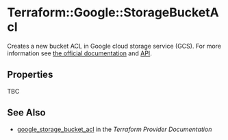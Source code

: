 # Terraform::Google::StorageBucketAcl

Creates a new bucket ACL in Google cloud storage service (GCS). For more information see 
[the official documentation](https://cloud.google.com/storage/docs/access-control/lists) 
and 
[API](https://cloud.google.com/storage/docs/json_api/v1/bucketAccessControls).

## Properties

TBC

## See Also

* [google_storage_bucket_acl](https://www.terraform.io/docs/providers/google/r/storage_bucket_acl.html) in the _Terraform Provider Documentation_